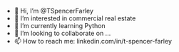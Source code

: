 - 👋 Hi, I’m @TSpencerFarley
- 👀 I’m interested in commercial real estate
- 🌱 I’m currently learning Python
- 💞️ I’m looking to collaborate on ...
- 📫 How to reach me: linkedin.com/in/t-spencer-farley

